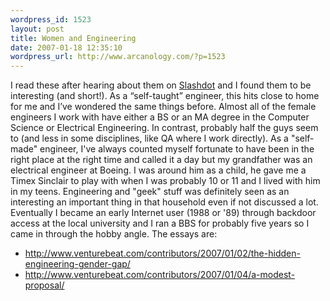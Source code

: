 ```yaml
--- 
wordpress_id: 1523
layout: post
title: Women and Engineering
date: 2007-01-18 12:35:10
wordpress_url: http://www.arcanology.com/?p=1523
---
```

I read these after hearing about them on <a href="http://www.slashdot.org">Slashdot</a> and I found them to be interesting (and short!). As a “self-taught” engineer, this hits close to home for me and I’ve wondered the same things before. Almost all of the female engineers I work with have either a BS or an MA degree in the Computer Science or Electrical Engineering. In contrast, probably half the guys seem to (and less in some disciplines, like QA where I work directly). As a "self-made" engineer, I've always counted myself fortunate to have been in the right place at the right time and called it a day but my grandfather was an electrical engineer at Boeing. I was around him as a child, he gave me a Timex Sinclair to play with when I was probably 10 or 11 and I lived with him in my teens. Engineering and "geek" stuff was definitely seen as an interesting an important thing in that household even if not discussed a lot. Eventually I became an early Internet user (1988 or '89) through backdoor access at the local university and I ran a BBS for probably five years so I came in through the hobby angle. The essays are: <ul>
                                                                                                                                                                                                                                                                                                                                                                                                                                                                                                                                                                                                                                                                                                                                                                                                                                              <li>
                                                                                                                                                                                                                                                                                                                                                                                                                                                                                                                                                                                                                                                                                                                                                                                                                                                <a href="http://www.venturebeat.com/contributors/2007/01/02/the-hidden-engineering-gender-gap/">http://www.venturebeat.com/contributors/2007/01/02/the-hidden-engineering-gender-gap/</a>
                                                                                                                                                                                                                                                                                                                                                                                                                                                                                                                                                                                                                                                                                                                                                                                                                                              </li>
                                                                                                                                                                                                                                                                                                                                                                                                                                                                                                                                                                                                                                                                                                                                                                                                                                              <li>
                                                                                                                                                                                                                                                                                                                                                                                                                                                                                                                                                                                                                                                                                                                                                                                                                                                <a href="http://www.venturebeat.com/contributors/2007/01/04/a-modest-proposal/">http://www.venturebeat.com/contributors/2007/01/04/a-modest-proposal/</a>
                                                                                                                                                                                                                                                                                                                                                                                                                                                                                                                                                                                                                                                                                                                                                                                                                                              </li>
                                                                                                                                                                                                                                                                                                                                                                                                                                                                                                                                                                                                                                                                                                                                                                                                                                            </ul>